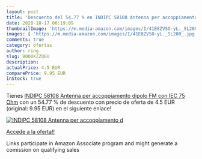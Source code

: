```yaml
---
layout: post
title: 'Descuento del 54.77 % en INDIPC 58108 Antenna per accoppiamento d'
date: 2020-10-17 06:19:09
thumbnailImage: 'https://m.media-amazon.com/images/I/41E8ZVSO-yL._SL200_.jpg'
images: [ 'https://m.media-amazon.com/images/I/41E8ZVSO-yL._SL200_.jpg' ]
comments: true
category: ofertas
author: ring
slug: B000XZZQ6U
description:
actualPrice: 4.5 EUR
comparePrice: 9.95 EUR
inStock: true
---
```


Tienes [INDIPC 58108 Antenna per accoppiamento dipolo FM con IEC  75 Ohm](https://www.amazon.it/dp/B000XZZQ6U/?tag=tolees00-21) con un 54.77 % de descuento con precio de oferta de 4.5 EUR (original: 9.95 EUR) en el siguiente enlace!

[![INDIPC 58108 Antenna per accoppiamento d](https://m.media-amazon.com/images/I/41E8ZVSO-yL._SL200_.jpg)](https://www.amazon.it/dp/B000XZZQ6U/?tag=tolees00-21)

[Accede a la oferta!!](https://www.amazon.it/dp/B000XZZQ6U/?tag=tolees00-21)

Links participate in Amazon Associate program and might generate a comission on qualifying sales


